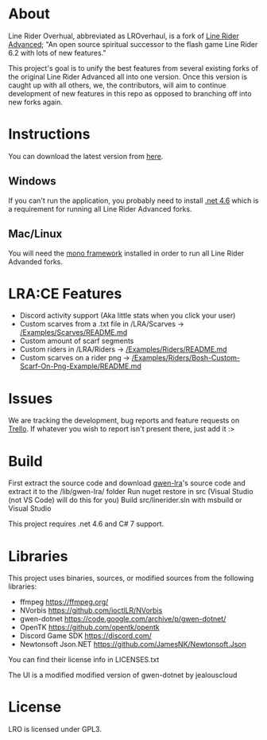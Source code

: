 # About
Line Rider Overhual, abbreviated as LROverhaul, is a fork of [Line Rider Advanced](https://github.com/jealouscloud/linerider-advanced); "An open source spiritual successor to the flash game Line Rider 6.2 with lots of new features."

This project's goal is to unify the best features from several existing forks of the original Line Rider Advanced all into one version. Once this version is caught up with all others, we, the contributors, will aim to continue development of new features in this repo as opposed to branching off into new forks again.

# Instructions
You can download the latest version from [here](https://github.com/LunaKampling/LROverhaul/releases/tag/Initial).
## Windows
If you can't run the application, you probably need to install [.net 4.6](https://www.microsoft.com/en-us/download/details.aspx?id=48130) which is a requirement for running all Line Rider Advanced forks.
## Mac/Linux
You will need the [mono framework](http://www.mono-project.com/download/stable/) installed in order to run all Line Rider Advanded forks.

# LRA:CE Features
* Discord activity support (Aka little stats when you click your user)
* Custom scarves from a .txt file in /LRA/Scarves -> [/Examples/Scarves/README.md](https://github.com/LunaKampling/LROverhaul/tree/master/Examples/Scarves/README.md)
* Custom amount of scarf segments
* Custom riders in /LRA/Riders -> [/Examples/Riders/README.md](https://github.com/LunaKampling/LROverhaul/tree/master/Examples/Riders/README.md)
* Custom scarves on a rider png -> [/Examples/Riders/Bosh-Custom-Scarf-On-Png-Example/README.md](https://github.com/LunaKampling/LROverhaul/tree/master/Examples/Riders/Bosh-Custom-Scarf-On-Png-Example/README.md)

# Issues
We are tracking the development, bug reports and feature requests on [Trello](https://trello.com/invite/b/qu4SvIr6/ATTI0ac1327b122a1cf4d1084b9d7b8acb0dB9177B71/lrl-cleanup-update). If whatever you wish to report isn't present there, just add it :>

# Build
First extract the source code and download [gwen-lra](https://github.com/jealouscloud/gwen-lra/tree/dbe3e84568b163f3e20cd876672fc1b3b0e40873)'s source code and extract it to the /lib/gwen-lra/ folder
Run nuget restore in src (Visual Studio (not VS Code) will do this for you)
Build src/linerider.sln with msbuild or Visual Studio

This project requires .net 4.6 and C# 7 support.

# Libraries
This project uses binaries, sources, or modified sources from the following libraries:

* ffmpeg https://ffmpeg.org/
* NVorbis https://github.com/ioctlLR/NVorbis
* gwen-dotnet https://code.google.com/archive/p/gwen-dotnet/
* OpenTK https://github.com/opentk/opentk
* Discord Game SDK https://discord.com/
* Newtonsoft Json.NET https://github.com/JamesNK/Newtonsoft.Json

You can find their license info in LICENSES.txt

The UI is a modified modified version of gwen-dotnet by jealouscloud

# License
LRO is licensed under GPL3.
